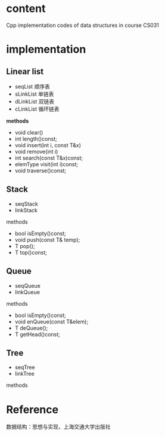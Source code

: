 # content

Cpp implementation codes of data structures in course CS031

# implementation

## Linear list
- seqList 顺序表
- sLinkList 单链表
- dLinkList 双链表
- cLinkList 循环链表

**methods**
- void clear()
- int length()const;
- void insert(int i, const T&x)
- void remove(int i)
- int search(const T&x)const;
- elemType visit(int i)const;
- void traverse()const;

## Stack
- seqStack
- linkStack

methods
- bool isEmpty()const;
- void push(const T& temp);
- T pop();
- T top()const;

## Queue
- seqQueue
- linkQueue

methods
- bool isEmpty()const;
- void enQueue(const T&elem);
- T deQueue();
- T getHead()const;

## Tree
- seqTree
- linkTree

methods


# Reference
数据结构：思想与实现，上海交通大学出版社
